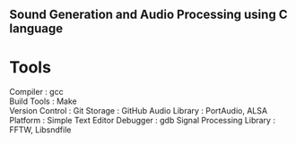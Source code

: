 ## Sound Generation and Audio Processing using C language 

# Tools

Compiler			            : gcc  
Build Tools 			        : Make   
Version Control 		      : Git
Storage 			            : GitHub
Audio Library			        : PortAudio, ALSA
Platform 			            : Simple Text Editor 
Debugger			            : gdb
Signal Processing Library	: FFTW, Libsndfile



